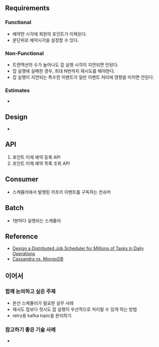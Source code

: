 ## Requirements
  ### Functional
  * 예약한 시각에 회원의 포인트가 이체된다.
  * 분단위로 예약시각을 설정할 수 있다.   
  ### Non-Functional
  * 트랜잭션의 수가 늘어나도 잡 실행 시각이 지연되면 안된다. 
  * 잡 실행에 실패한 경우, 최대 N번까지 재시도를 해야한다. 
  * 잡 실행이 지연되는 특수한 이벤트가 일반 이벤트 처리에 영향을 미치면 안된다.  
  ### Estimates
  * 
  
## Design
* 

## API
1. 포인트 이체 예약 등록 API  
2. 포인트 이체 예약 목록 조회 API 

## Consumer
* 스케쥴러에서 발행된 카프카 이벤트를 구독하는 컨슈머 

## Batch
* 1분마다 실행되는 스케쥴러  

## Reference
* [Design a Distributed Job Scheduler for Millions of Tasks in Daily Operations](https://medium.com/@mayilb77/design-a-distributed-job-scheduler-for-millions-of-tasks-in-daily-operations-4132dc6d645f)
* [Cassandra vs. MongoDB](https://aws.amazon.com/ko/compare/the-difference-between-cassandra-and-mongodb/)

## 이어서 
### 함께 논의하고 싶은 주제 
- 분산 스케쥴러가 필요한 실무 사례 
- 재시도 잡보다 첫시도 잡 실행이 우선적으로 처리될 수 있게 하는 방법  
 - retry용 kafka topic을 분리하기 
 
### 참고하기 좋은 기술 사례
* 
